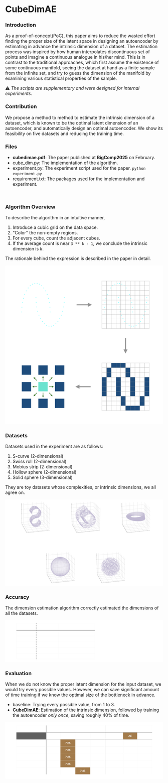 # CubeDimAE



### Introduction


As a proof-of-concept(PoC), this paper aims to reduce the wasted effort finding the proper size of the latent space in designing an autoencoder by estimating in advance the intrinsic dimension of a dataset. The estimation process was inspired by how human interpolates discontinuous set of points and imagine a continuous analogue in his/her mind. This is in contrast to the traditional approaches, which first assume the existence of some continuous manifold, seeing the dataset at hand as a finite sample from the infinite set, and try to guess the dimension of the manifold by examining various statistical properties of the sample.

⚠️ *The scripts are supplementary and were designed for internal experiments.*



### Contribution


We propose a method to method to estimate the intrinsic dimension of a dataset, which is known to be the optimal latent dimension of an autoencoder, and automatically design an optimal autoencoder. We show its feasibility on five datasets and reducing the training time.



### Files


 - **cubedimae.pdf**: The paper published at **BigComp2025** on February.
 - cube_dim.py: The implementation of the algorithm.
 - experiment.py: The experiment script used for the paper. `python experiment.py`
 - requirement.txt: The packages used for the implementation and experiment.



&nbsp;
### Algorithm Overview


To describe the algorithm in an intuitive manner,

1. Introduce a cubic grid on the data space.
2. "Color" the non-empty regions.
4. For every cube, count the adjacent cubes.
5. If the average count is near `3 ** k - 1`, we conclude the intrinsic dimension is *k*.

The rationale behind the expression is described in the paper in detail.


!['readme_materials/readme_figures/overview.png' not found](readme_materials/readme_figures/overview.png)



### Datasets


Datasets used in the experiment are as follows:

1. S-curve (2-dimensional)
2. Swiss roll (2-dimensional)
3. Mobius strip (2-dimensional)
4. Hollow sphere (2-dimensional)
5. Solid sphere (3-dimensional)

They are toy datasets whose complexities, or intrinsic dimensions, we all agree on.


!['readme_materials/readme_figures/datasets.png' not found](readme_materials/readme_figures/datasets.png)



### Accuracy


The dimension estimation algorithm correctly estimated the dimensions of all the datasets.

!['readme_materials/readme_figures/accuracy.png' not found](readme_materials/readme_figures/accuracy.png)



### Evaluation


When we do not know the proper latent dimension for the input dataset, we would try every possible values. However, we can save significant amount of time training if we know the optimal size of the bottleneck in advance.

- baseline: Trying every possible value, from 1 to 3.
- **CubeDimAE**: Estimation of the intrinsic dimension, followed by training the autoencoder *only* *once*, saving roughly 40% of time.


!['readme_materials/readme_figures/evaluation.png' not found](readme_materials/readme_figures/evaluation.png)

